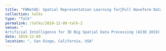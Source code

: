 ```yaml
---
title: "FWNetAE: Spatial Representation Learning forFull Waveform Data Using Deep Learning"
collection: talks
type: "Talk"
permalink: /talks/2019-12-09-talk-2
venue: "
Artificial Intelligence for 3D Big Spatial Data Processing (AI3D 2019), Co-located with IEEE ISM 2019"
date: 2019-12-09
location: ", San Diego, California, USA"
---
```


<script async class="speakerdeck-embed" data-id="76b5c75b89b340de949a3c133e7f402f" data-ratio="1.77777777777778" src="//speakerdeck.com/assets/embed.js"></script>
